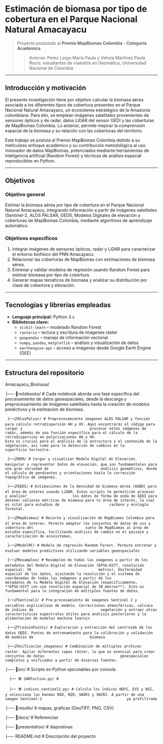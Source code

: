 # Estimación de biomasa por tipo de cobertura en el Parque Nacional Natural Amacayacu

> Proyecto postulado al **Premio MapBiomas Colombia - Categoría Académica**
>> Autoras: Perez Largo Maria Paula y Veloza Martinez Paula Rocio, estudiantes de maestría en Geomática, Universidad Nacional de Colombia
---

## Introducción y motivación

El presente investigación tiene por objetivo calcular la biomasa aérea asociada a los diferentes tipos de cobertura presentes en el Parque Nacional Natural Amacayacu, un ecosistema estratégico de la Amazonía colombiana. Para ello, se emplean imágenes satelitales provenientes de sensores ópticos y de radar, datos LiDAR del sensor GEDI y las coberturas de MapBiomas Colombia. Lo anterior, permite mejorar la comprensión espacial de la biomasa y su relación con las coberturas del territorio.

Este trabajo se postula al Premio MapBiomas Colombia debido a su meticuloso enfoque académico y su contribución metodológica al uso innovador de datos MapBiomas, potenciados mediante herramientas de inteligencia artificial (Random Forest) y técnicas de análisis espacial reproducibles en Python.

---

## Objetivos

### Objetivo general
Estimar la biomasa aérea por tipo de cobertura en el Parque Nacional Natural Amacayacu, integrando información a partir de imágenes satelitales (Sentinel-2, ALOS PALSAR, GEDI), Modelos Digitales de elevación y coberturas de MapBiomas Colombia, mediante algoritmos de aprendizaje automático.

### Objetivos específicos
1. Integrar imágenes de sensores ópticos, radar y LiDAR para caracterizar el entorno biofísico del PNN Amacayacu.
2. Relacionar las coberturas de MapBiomas con estimaciones de biomasa aérea.
3. Entrenar y validar modelos de regresión usando Random Forest para estimar biomasa por tipo de cobertura.
4. Generar mapas temáticos de biomasa y analizar su distribución por clase de cobertura y elevación.

---

## Tecnologías y librerías empleadas

- **Lenguaje principal:** Python 3.x  
- **Bibliotecas clave:**
  - `scikit-learn` – modelado Random Forest
  - `rasterio` – lectura y escritura de imágenes ráster
  - `geopandas` – manejo de información vectorial
  - `numpy`, `pandas`, `matplotlib` – análisis y visualización de datos
  - `earthengine-api` – acceso a imágenes desde Google Earth Engine (GEE)
 
---

## Estructura del repositorio


Amacayacu_Biomasa/

├── 📂notebooks/ # Cada notebook aborda una fase específica del procesamiento de datos geoespaciales, desde la descarga y preprocesamiento de imágenes                           satelitales hasta la creación de modelos predictivos y la estimación de biomasa.


     ├──📋AlosPalsar/ # Preprocesamiento imagenes ALOS PALSAR y función para calculo retrodispersión HH y HV. Aquí encontrarás el código para cargar y                               procesar estas imágenes de radar, además de una función específica para el cálculo de la retrodispersión en polarizaciones HH y HV.                           Esto es crucial para el análisis de la estructura y el contenido de la vegetación, así como para la detección de cambios en la                                superficie terrestre.
     
     ├──📋DEM/ # Cargar y visualizar Modelo Digital de Elevación. manipular y representar datos de elevación, que son fundamentales para una gran variedad de                        análisis geomáticos, desde el cálculo de pendientes y orientaciones hasta la corrección topográfica de imágenes.
     
     ├──📋GEDI/ # Estimaciones de la densidad de biomasa aérea (AGBD) para el área de interes usando LiDAR. Estos scripts te permitirán procesar y analizar                     los datos de forma de onda de GEDI para obtener valiosas métricas de biomasa para tu área de interés, lo cual es vital para estudios de                       carbono y ecología forestal.
     
     ├──📋Mapbiomas/ # Recorte y visualización de MapBiomas Colombia para el área de interes. Permite adaptar los conjuntos de datos de uso y cobertura del                        suelo de MapBiomas al área de estudio específica, facilitando análisis de cambio en el paisaje y caracterización de ecosistemas.
     
     ├──📋ModelRF/ # Modelo de regresión Random Forest. Permite entrenar y evaluar modelos predictivos utilizando variables geoespaciales
     
     ├──📋Resampleo/ # Resampleo de todas las imagenes a partir de los metadatos del Modelo Digital de Elevación (EPSG:9377, resolución espacial: 30                               metros). Uniformidad espacial de los datos, ajustando la resolución y el sistema de coordenadas de todas las imágenes a partir de los                         metadatos de tu Modelo Digital de Elevación (específicamente, **EPSG:9377 con una resolución espacial de 30 metros**). Esto es                                fundamental para la integración de múltiples fuentes de datos.
     
     ├──📋Sentinel2/ # Pre-procesamiento de imagenes Sentinel 2 y variables explicativas de modelo. Correcciones atmosféricas, calcuLo de índices de                               vegetación y extraer otras características espectrales útiles para análisis posteriores y la alimentación de modelos machine learnin
     
     ├──📋TraininPoints/ # Exploración y extracción del centroide de los datos GEDI. Puntos de entrenamiento para la calibración y validación de modelos de                          biomasa 
     
     ├──📋Unificacion_imagenes/ # Combinación de múltiples archivos raster. Apilar diferentes capas ráster, lo que es esencial para crear conjuntos de datos                                   geoespaciales completos y unificados a partir de diversas fuentes.
     
     
├── 📂src/ # Scripts en Python ejecutables por consola.

      ├── 🛠️ SARFuction.py/ # 
      
      ├── 🛠️ indices_sentinel2.py/ # Calcula los índices NDVI, EVI y BSI, y selecciona las bandas RED, NIR, SWIR1 y SWIR2. A partir de una imagen Sentinel-2                                       ya prefiltrada

├── 📂results/ # mapas, graficas (GeoTIFF, PNG, CSV)

├── 📂docs/ # Referencias

├── 📂presentation/ # diapostivas

├── README.md # Descripción del proyecto



